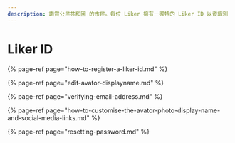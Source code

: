 ```yaml
---
description: 讚賞公民共和國 的市民。每位 Liker 擁有一獨特的 Liker ID 以資識別
---
```


# Liker ID

{% page-ref page="how-to-register-a-liker-id.md" %}

{% page-ref page="edit-avator-displayname.md" %}

{% page-ref page="verifying-email-address.md" %}

{% page-ref page="how-to-customise-the-avator-photo-display-name-and-social-media-links.md" %}

{% page-ref page="resetting-password.md" %}



